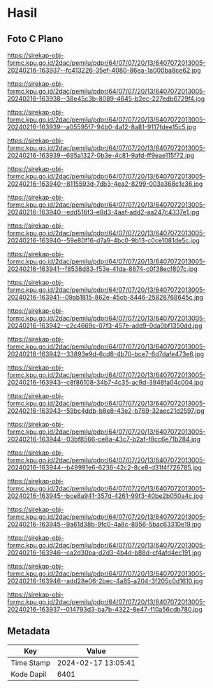 # Hasil

## Foto C Plano

https://sirekap-obj-formc.kpu.go.id/2dac/pemilu/pdpr/64/07/07/20/13/6407072013005-20240216-163937--fc413226-35ef-4080-86ea-1a000ba8ce62.jpg

https://sirekap-obj-formc.kpu.go.id/2dac/pemilu/pdpr/64/07/07/20/13/6407072013005-20240216-163938--38e45c3b-8089-4645-b2ec-227edb6729f4.jpg

https://sirekap-obj-formc.kpu.go.id/2dac/pemilu/pdpr/64/07/07/20/13/6407072013005-20240216-163939--a05595f7-94b0-4a12-8a81-9117fdee15c5.jpg

https://sirekap-obj-formc.kpu.go.id/2dac/pemilu/pdpr/64/07/07/20/13/6407072013005-20240216-163939--695a1327-0b3e-4c81-9afd-ff9eae115f72.jpg

https://sirekap-obj-formc.kpu.go.id/2dac/pemilu/pdpr/64/07/07/20/13/6407072013005-20240216-163940--8115593d-7db3-4ea2-8299-003a368c1e36.jpg

https://sirekap-obj-formc.kpu.go.id/2dac/pemilu/pdpr/64/07/07/20/13/6407072013005-20240216-163940--edd516f3-e8d3-4aaf-add2-aa247c4337e1.jpg

https://sirekap-obj-formc.kpu.go.id/2dac/pemilu/pdpr/64/07/07/20/13/6407072013005-20240216-163940--59e80f16-d7a9-4bc0-9b13-c0ce1081de5c.jpg

https://sirekap-obj-formc.kpu.go.id/2dac/pemilu/pdpr/64/07/07/20/13/6407072013005-20240216-163941--f8538d83-f53e-41da-8674-c0f38ecf807c.jpg

https://sirekap-obj-formc.kpu.go.id/2dac/pemilu/pdpr/64/07/07/20/13/6407072013005-20240216-163941--09ab1815-862e-45cb-8446-25828768645c.jpg

https://sirekap-obj-formc.kpu.go.id/2dac/pemilu/pdpr/64/07/07/20/13/6407072013005-20240216-163942--c2c4669c-07f3-457e-add9-0da0bf1350dd.jpg

https://sirekap-obj-formc.kpu.go.id/2dac/pemilu/pdpr/64/07/07/20/13/6407072013005-20240216-163942--33893e9d-6cd8-4b70-bce7-6d7dafe473e6.jpg

https://sirekap-obj-formc.kpu.go.id/2dac/pemilu/pdpr/64/07/07/20/13/6407072013005-20240216-163943--c8f86108-34b7-4c35-ac9d-3948fa04c004.jpg

https://sirekap-obj-formc.kpu.go.id/2dac/pemilu/pdpr/64/07/07/20/13/6407072013005-20240216-163943--59bc4ddb-b8e8-43e2-b769-32aec21d2597.jpg

https://sirekap-obj-formc.kpu.go.id/2dac/pemilu/pdpr/64/07/07/20/13/6407072013005-20240216-163944--03bf8566-ce8a-43c7-b2af-f8cc6e71b284.jpg

https://sirekap-obj-formc.kpu.go.id/2dac/pemilu/pdpr/64/07/07/20/13/6407072013005-20240216-163944--b49991e6-6236-42c2-8ce8-d31f4f726785.jpg

https://sirekap-obj-formc.kpu.go.id/2dac/pemilu/pdpr/64/07/07/20/13/6407072013005-20240216-163945--bce8a941-357d-4261-99f3-40be2b050a4c.jpg

https://sirekap-obj-formc.kpu.go.id/2dac/pemilu/pdpr/64/07/07/20/13/6407072013005-20240216-163945--9a61d38b-9fc0-4a8c-8956-5bac63310e19.jpg

https://sirekap-obj-formc.kpu.go.id/2dac/pemilu/pdpr/64/07/07/20/13/6407072013005-20240216-163946--ca2d30ba-d2d3-4b4d-b88d-cf4afd4ec191.jpg

https://sirekap-obj-formc.kpu.go.id/2dac/pemilu/pdpr/64/07/07/20/13/6407072013005-20240216-163946--add28e06-2bec-4a85-a204-3f205c0d1610.jpg

https://sirekap-obj-formc.kpu.go.id/2dac/pemilu/pdpr/64/07/07/20/13/6407072013005-20240216-163937--014793d3-ba7b-4322-8e47-f10a56cdb780.jpg


## Metadata

| Key        | Value               |
| ---------- | ------------------- |
| Time Stamp | 2024-02-17 13:05:41 |
| Kode Dapil | 6401                |



